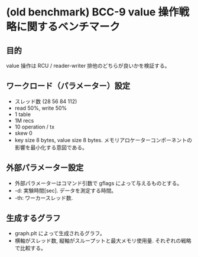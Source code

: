 # (old benchmark) BCC-9 value 操作戦略に関するベンチマーク

## 目的

value 操作は RCU / reader-writer 排他のどちらが良いかを検証する。

## ワークロード（パラメーター）設定
* スレッド数 (28 56 84 112)
* read 50%, write 50%
* 1 table
* 1M recs
* 10 operation / tx
* skew 0
* key size 8 bytes, value size 8 bytes. メモリアロケーターコンポーネントの影響を最小化する意図である。

## 外部パラメーター設定

* 外部パラメーターはコマンド引数で gflags によって与えるものとする。
* -d: 実験時間[sec]. データを測定する時間。
* -th: ワーカースレッド数.

## 生成するグラフ

* graph.plt によって生成されるグラフ。
* 横軸がスレッド数, 縦軸がスループットと最大メモリ使用量. それぞれの戦略で比較する。

